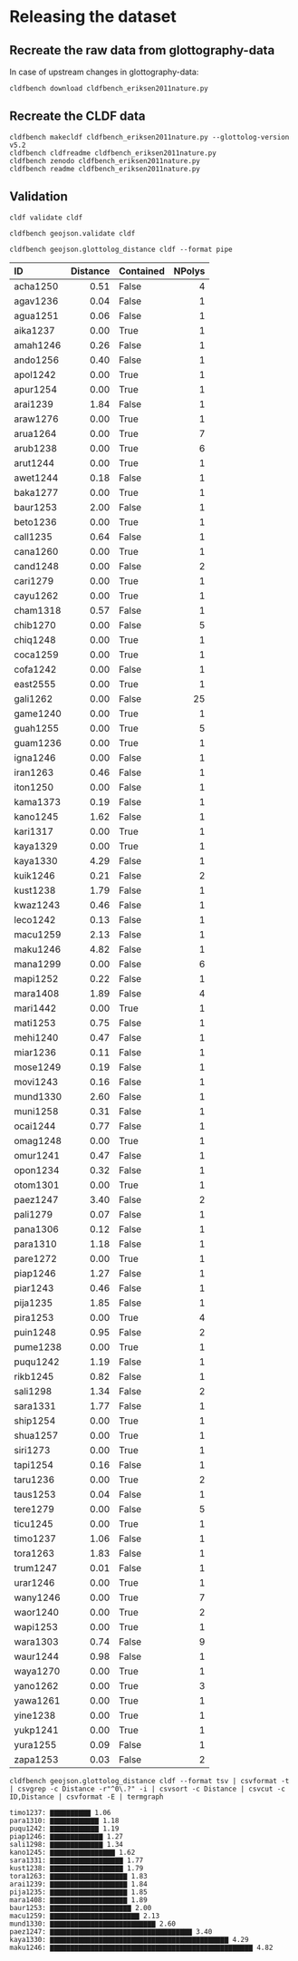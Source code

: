 # Releasing the dataset

## Recreate the raw data from glottography-data

In case of upstream changes in glottography-data:
```shell
cldfbench download cldfbench_eriksen2011nature.py
```

## Recreate the CLDF data

```shell
cldfbench makecldf cldfbench_eriksen2011nature.py --glottolog-version v5.2
cldfbench cldfreadme cldfbench_eriksen2011nature.py
cldfbench zenodo cldfbench_eriksen2011nature.py
cldfbench readme cldfbench_eriksen2011nature.py
```

## Validation

```shell
cldf validate cldf
```

```shell
cldfbench geojson.validate cldf
```

```shell
cldfbench geojson.glottolog_distance cldf --format pipe
```

| ID | Distance | Contained | NPolys |
|:---------|-----------:|:------------|---------:|
| acha1250 | 0.51 | False | 4 |
| agav1236 | 0.04 | False | 1 |
| agua1251 | 0.06 | False | 1 |
| aika1237 | 0.00 | True | 1 |
| amah1246 | 0.26 | False | 1 |
| ando1256 | 0.40 | False | 1 |
| apol1242 | 0.00 | True | 1 |
| apur1254 | 0.00 | True | 1 |
| arai1239 | 1.84 | False | 1 |
| araw1276 | 0.00 | True | 1 |
| arua1264 | 0.00 | True | 7 |
| arub1238 | 0.00 | True | 6 |
| arut1244 | 0.00 | True | 1 |
| awet1244 | 0.18 | False | 1 |
| baka1277 | 0.00 | True | 1 |
| baur1253 | 2.00 | False | 1 |
| beto1236 | 0.00 | True | 1 |
| call1235 | 0.64 | False | 1 |
| cana1260 | 0.00 | True | 1 |
| cand1248 | 0.00 | False | 2 |
| cari1279 | 0.00 | True | 1 |
| cayu1262 | 0.00 | True | 1 |
| cham1318 | 0.57 | False | 1 |
| chib1270 | 0.00 | False | 5 |
| chiq1248 | 0.00 | True | 1 |
| coca1259 | 0.00 | True | 1 |
| cofa1242 | 0.00 | False | 1 |
| east2555 | 0.00 | True | 1 |
| gali1262 | 0.00 | False | 25 |
| game1240 | 0.00 | True | 1 |
| guah1255 | 0.00 | True | 5 |
| guam1236 | 0.00 | True | 1 |
| igna1246 | 0.00 | False | 1 |
| iran1263 | 0.46 | False | 1 |
| iton1250 | 0.00 | False | 1 |
| kama1373 | 0.19 | False | 1 |
| kano1245 | 1.62 | False | 1 |
| kari1317 | 0.00 | True | 1 |
| kaya1329 | 0.00 | True | 1 |
| kaya1330 | 4.29 | False | 1 |
| kuik1246 | 0.21 | False | 2 |
| kust1238 | 1.79 | False | 1 |
| kwaz1243 | 0.46 | False | 1 |
| leco1242 | 0.13 | False | 1 |
| macu1259 | 2.13 | False | 1 |
| maku1246 | 4.82 | False | 1 |
| mana1299 | 0.00 | False | 6 |
| mapi1252 | 0.22 | False | 1 |
| mara1408 | 1.89 | False | 4 |
| mari1442 | 0.00 | True | 1 |
| mati1253 | 0.75 | False | 1 |
| mehi1240 | 0.47 | False | 1 |
| miar1236 | 0.11 | False | 1 |
| mose1249 | 0.19 | False | 1 |
| movi1243 | 0.16 | False | 1 |
| mund1330 | 2.60 | False | 1 |
| muni1258 | 0.31 | False | 1 |
| ocai1244 | 0.77 | False | 1 |
| omag1248 | 0.00 | True | 1 |
| omur1241 | 0.47 | False | 1 |
| opon1234 | 0.32 | False | 1 |
| otom1301 | 0.00 | True | 1 |
| paez1247 | 3.40 | False | 2 |
| pali1279 | 0.07 | False | 1 |
| pana1306 | 0.12 | False | 1 |
| para1310 | 1.18 | False | 1 |
| pare1272 | 0.00 | True | 1 |
| piap1246 | 1.27 | False | 1 |
| piar1243 | 0.46 | False | 1 |
| pija1235 | 1.85 | False | 1 |
| pira1253 | 0.00 | True | 4 |
| puin1248 | 0.95 | False | 2 |
| pume1238 | 0.00 | True | 1 |
| puqu1242 | 1.19 | False | 1 |
| rikb1245 | 0.82 | False | 1 |
| sali1298 | 1.34 | False | 2 |
| sara1331 | 1.77 | False | 1 |
| ship1254 | 0.00 | True | 1 |
| shua1257 | 0.00 | True | 1 |
| siri1273 | 0.00 | True | 1 |
| tapi1254 | 0.16 | False | 1 |
| taru1236 | 0.00 | True | 2 |
| taus1253 | 0.04 | False | 1 |
| tere1279 | 0.00 | False | 5 |
| ticu1245 | 0.00 | True | 1 |
| timo1237 | 1.06 | False | 1 |
| tora1263 | 1.83 | False | 1 |
| trum1247 | 0.01 | False | 1 |
| urar1246 | 0.00 | True | 1 |
| wany1246 | 0.00 | True | 7 |
| waor1240 | 0.00 | True | 2 |
| wapi1253 | 0.00 | True | 1 |
| wara1303 | 0.74 | False | 9 |
| waur1244 | 0.98 | False | 1 |
| waya1270 | 0.00 | True | 1 |
| yano1262 | 0.00 | True | 3 |
| yawa1261 | 0.00 | True | 1 |
| yine1238 | 0.00 | True | 1 |
| yukp1241 | 0.00 | True | 1 |
| yura1255 | 0.09 | False | 1 |
| zapa1253 | 0.03 | False | 2 |

```shell
cldfbench geojson.glottolog_distance cldf --format tsv | csvformat -t | csvgrep -c Distance -r"^0\.?" -i | csvsort -c Distance | csvcut -c ID,Distance | csvformat -E | termgraph
```

```
timo1237: ▇▇▇▇▇▇▇▇▇▇ 1.06 
para1310: ▇▇▇▇▇▇▇▇▇▇▇▇ 1.18 
puqu1242: ▇▇▇▇▇▇▇▇▇▇▇▇ 1.19 
piap1246: ▇▇▇▇▇▇▇▇▇▇▇▇▇ 1.27 
sali1298: ▇▇▇▇▇▇▇▇▇▇▇▇▇ 1.34 
kano1245: ▇▇▇▇▇▇▇▇▇▇▇▇▇▇▇▇ 1.62 
sara1331: ▇▇▇▇▇▇▇▇▇▇▇▇▇▇▇▇▇▇ 1.77 
kust1238: ▇▇▇▇▇▇▇▇▇▇▇▇▇▇▇▇▇▇ 1.79 
tora1263: ▇▇▇▇▇▇▇▇▇▇▇▇▇▇▇▇▇▇▇ 1.83 
arai1239: ▇▇▇▇▇▇▇▇▇▇▇▇▇▇▇▇▇▇▇ 1.84 
pija1235: ▇▇▇▇▇▇▇▇▇▇▇▇▇▇▇▇▇▇▇ 1.85 
mara1408: ▇▇▇▇▇▇▇▇▇▇▇▇▇▇▇▇▇▇▇ 1.89 
baur1253: ▇▇▇▇▇▇▇▇▇▇▇▇▇▇▇▇▇▇▇▇ 2.00 
macu1259: ▇▇▇▇▇▇▇▇▇▇▇▇▇▇▇▇▇▇▇▇▇▇ 2.13 
mund1330: ▇▇▇▇▇▇▇▇▇▇▇▇▇▇▇▇▇▇▇▇▇▇▇▇▇▇ 2.60 
paez1247: ▇▇▇▇▇▇▇▇▇▇▇▇▇▇▇▇▇▇▇▇▇▇▇▇▇▇▇▇▇▇▇▇▇▇▇ 3.40 
kaya1330: ▇▇▇▇▇▇▇▇▇▇▇▇▇▇▇▇▇▇▇▇▇▇▇▇▇▇▇▇▇▇▇▇▇▇▇▇▇▇▇▇▇▇▇▇ 4.29 
maku1246: ▇▇▇▇▇▇▇▇▇▇▇▇▇▇▇▇▇▇▇▇▇▇▇▇▇▇▇▇▇▇▇▇▇▇▇▇▇▇▇▇▇▇▇▇▇▇▇▇▇▇ 4.82 
```
